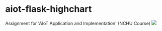 # aiot-flask-highchart
Assignment for 'AIoT Application and Implementation' (NCHU Course)
![](https://i.imgur.com/p1u7Nts.png)


